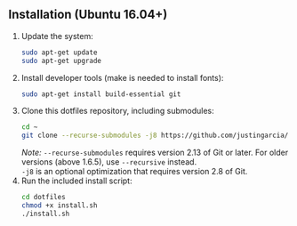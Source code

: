 Installation (Ubuntu 16.04+)
-------------------------------------------------------------------------------
1. Update the system:
   ```bash
   sudo apt-get update
   sudo apt-get upgrade
   ```
2. Install developer tools (make is needed to install fonts):
   ```bash
   sudo apt-get install build-essential git
   ```
3. Clone this dotfiles repository, including submodules:
   ```bash
   cd ~
   git clone --recurse-submodules -j8 https://github.com/justingarcia/dotfiles
   ```
	 *Note:* `--recurse-submodules` requires version 2.13 of Git or later. 
	 For older versions (above 1.6.5), use `--recursive` instead.  
	 `-j8` is an optional optimization that requires version 2.8 of Git.
4. Run the included install script:
   ```bash
   cd dotfiles
   chmod +x install.sh
   ./install.sh
   ```
